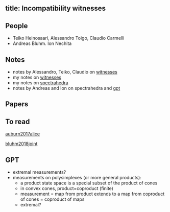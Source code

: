 title: Incompatibility witnesses
---
## People

* Teiko Heinosaari, Alessandro Toigo, Claudio Carmelli
* Andreas Bluhm. Ion Nechita

## Notes

* notes by Alessandro, Teiko, Claudio on [witnesses](witnesses/toigo.pdf)
* my notes on [witnesses](witnesses/aj_witnesses.pdf)
* my notes on [spectrahedra](witnesses/aj_spectrahedra.pdf)
* notes by Andreas and Ion on spectrahedra and [gpt](witnesses/bluhm.pdf)

## Papers


## To read

[auburn2017alice](auburn2017alice)

[bluhm2018joint](bluhm2018joint)

## GPT

* extremal measurements?
* measurements on polysimplexes (or more general products): 
     * a product state space is a special subset of the product of cones
     * in convex cones, product=coproduct (finite)
     * measurement = map from product extends to a map from coproduct of cones = coproduct of maps 
     * extremal?     

